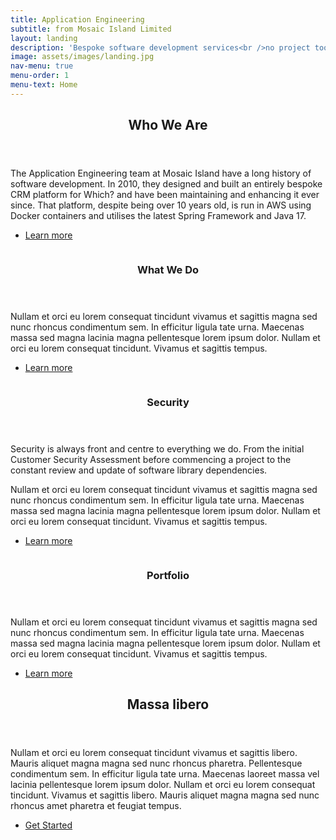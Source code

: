 ```yaml
---
title: Application Engineering
subtitle: from Mosaic Island Limited
layout: landing
description: 'Bespoke software development services<br />no project too big or too small.'
image: assets/images/landing.jpg
nav-menu: true
menu-order: 1
menu-text: Home
---
```


<!-- Main -->
<div id="main">

<!-- One -->
<section id="one">
	<div class="inner">
		<header class="major">
			<h2>Who We Are</h2>
		</header>
		<p>The Application Engineering team at Mosaic Island have a long history of software development. In 2010, they designed and built an entirely bespoke CRM platform for Which? and have been maintaining and enhancing it ever since. That platform, despite being over 10 years old, is run in AWS using Docker containers and utilises the latest Spring Framework and Java 17.</p>
        <ul class="actions">
            <li><a href="who-we-are.html" class="button">Learn more</a></li>
        </ul>
	</div>
</section>

<!-- Two -->
<section id="two" class="spotlights">
	<section>
		<a href="what-we-do.html" class="image">
			<img src="{% link assets/images/what-we-do-home.jpg %}" alt="" data-position="center center" />
		</a>
		<div class="content">
			<div class="inner">
				<header class="major">
					<h3>What We Do</h3>
				</header>
				<p>Nullam et orci eu lorem consequat tincidunt vivamus et sagittis magna sed nunc rhoncus condimentum sem. In efficitur ligula tate urna. Maecenas massa sed magna lacinia magna pellentesque lorem ipsum dolor. Nullam et orci eu lorem consequat tincidunt. Vivamus et sagittis tempus.</p>
				<ul class="actions">
					<li><a href="what-we-do.html" class="button">Learn more</a></li>
				</ul>
			</div>
		</div>
	</section>
	<section>
		<a href="security.html" class="image">
			<img src="{% link assets/images/pic09.jpg %}" alt="" data-position="top center" />
		</a>
		<div class="content">
			<div class="inner">
				<header class="major">
					<h3>Security</h3>
				</header>
                <p>
                    Security is always front and centre to everything we do. From the initial Customer Security Assessment before commencing a project to the constant review and update of software library dependencies.
                </p>
				<p>Nullam et orci eu lorem consequat tincidunt vivamus et sagittis magna sed nunc rhoncus condimentum sem. In efficitur ligula tate urna. Maecenas massa sed magna lacinia magna pellentesque lorem ipsum dolor. Nullam et orci eu lorem consequat tincidunt. Vivamus et sagittis tempus.</p>
				<ul class="actions">
					<li><a href="security.html" class="button">Learn more</a></li>
				</ul>
			</div>
		</div>
	</section>
	<section>
		<a href="portfolio.html" class="image">
			<img src="{% link assets/images/portfolio-home.jpg %}" alt="" data-position="25% 25%" />
		</a>
		<div class="content">
			<div class="inner">
				<header class="major">
					<h3>Portfolio</h3>
				</header>
				<p>Nullam et orci eu lorem consequat tincidunt vivamus et sagittis magna sed nunc rhoncus condimentum sem. In efficitur ligula tate urna. Maecenas massa sed magna lacinia magna pellentesque lorem ipsum dolor. Nullam et orci eu lorem consequat tincidunt. Vivamus et sagittis tempus.</p>
				<ul class="actions">
					<li><a href="portfolio.html" class="button">Learn more</a></li>
				</ul>
			</div>
		</div>
	</section>
</section>

<!-- Three -->
<section id="three">
	<div class="inner">
		<header class="major">
			<h2>Massa libero</h2>
		</header>
		<p>Nullam et orci eu lorem consequat tincidunt vivamus et sagittis libero. Mauris aliquet magna magna sed nunc rhoncus pharetra. Pellentesque condimentum sem. In efficitur ligula tate urna. Maecenas laoreet massa vel lacinia pellentesque lorem ipsum dolor. Nullam et orci eu lorem consequat tincidunt. Vivamus et sagittis libero. Mauris aliquet magna magna sed nunc rhoncus amet pharetra et feugiat tempus.</p>
		<ul class="actions">
			<li><a href="generic.html" class="button next">Get Started</a></li>
		</ul>
	</div>
</section>

</div>
